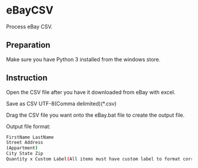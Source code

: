 # eBayCSV

Process eBay CSV.

## Preparation 

Make sure you have Python 3 installed from the windows store.

## Instruction

Open the CSV file after you have it downloaded from eBay with excel.

Save as CSV UTF-8(Comma delimited)(*.csv)

Drag the CSV file you want onto the eBay.bat file to create the output file.

Output file format:
```sh
FirstName LastName
Street Address
(Appartment)
City State Zip
Quantity x Custom Label(All items must have custom label to format correctly)
```
